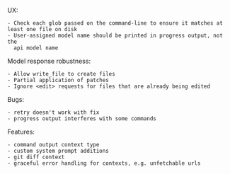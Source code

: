 
UX:

    - Check each glob passed on the command-line to ensure it matches at least one file on disk
    - User-assigned model name should be printed in progress output, not the
      api model name


Model response robustness:
    
    - Allow write_file to create files
    - Partial application of patches
    - Ignore <edit> requests for files that are already being edited


Bugs:
    
    - retry doesn't work with fix
    - progress output interferes with some commands


Features:

    - command output context type
    - custom system prompt additions
    - git diff context
    - graceful error handling for contexts, e.g. unfetchable urls
